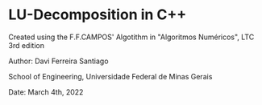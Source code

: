 # LU-Decomposition in C++

Created using the F.F.CAMPOS' Algotithm in "Algoritmos Numéricos", LTC 3rd edition

Author: Davi Ferreira Santiago

School of Engineering, Universidade Federal de Minas Gerais

Date: March 4th, 2022
